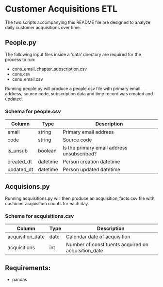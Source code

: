 # Customer Acquisitions ETL

The two scripts accompanying this README file are designed to analyze 
daily customer acquisitions over time. 

## People.py
The following input files inside a 'data' directory are required for the
process to run:
- cons_email_chapter_subscription.csv 
- cons.csv
- cons_email.csv

Running people.py will produce a people.csv file with primary email 
address, source code, subscription data and time record was created 
and updated.

### Schema for people.csv
|     Column        |     Type        |     Description                                   |
|-------------------|-----------------|---------------------------------------------------|
|     email         |     string      |     Primary email address                         |
|     code          |     string      |     Source code                                   |
|     is_unsub      |     boolean     |     Is the primary email address unsubscribed?    |
|     created_dt    |     datetime    |     Person creation datetime                      |
|     updated_dt    |     datetime    |     Person updated datetime                       |

## Acquisions.py
Running acquisitions.py will then produce an acquisition_facts.csv file 
with customer acquisition counts for each day. 

### Schema for acquisitions.csv
|     Column              |     Type    |     Description                                            | 
|-------------------------|-------------|------------------------------------------------------------|
|     acquisition_date    |     date    |     Calendar date of acquisition                           |
|     acquisitions        |     int     |     Number of constituents acquired on acquisition_date    |


## Requirements:
- pandas
